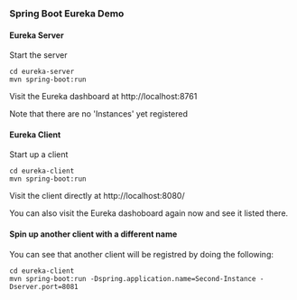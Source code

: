 ### Spring Boot Eureka Demo

#### Eureka Server

Start the server

```
cd eureka-server
mvn spring-boot:run
```

Visit the Eureka dashboard at http://localhost:8761

Note that there are no 'Instances' yet registered


#### Eureka Client

Start up a client

```
cd eureka-client
mvn spring-boot:run
```

Visit the client directly at http://localhost:8080/

You can also visit the Eureka dashoboard again now and see it listed there.



#### Spin up another client with a different name

You can see that another client will be registred by doing the following:

```
cd eureka-client
mvn spring-boot:run -Dspring.application.name=Second-Instance -Dserver.port=8081